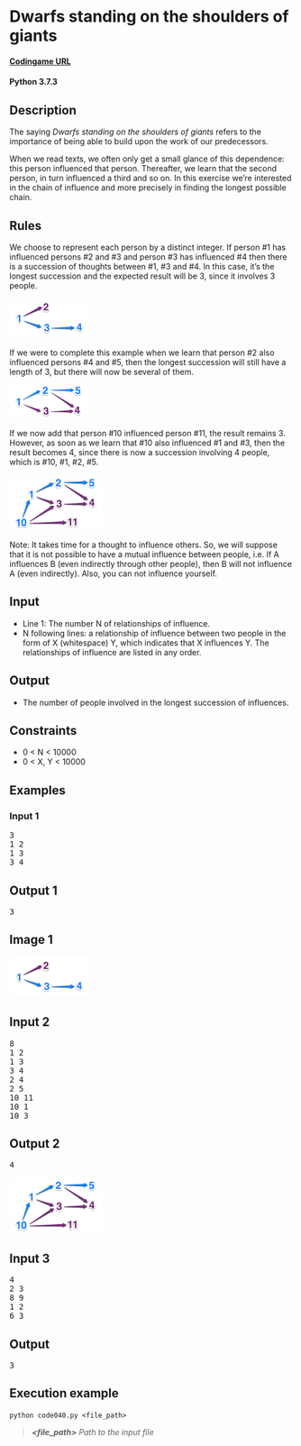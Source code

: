# Dwarfs standing on the shoulders of giants

#### [Codingame URL](https://www.codingame.com/ide/puzzle/dwarfs-standing-on-the-shoulders-of-giants)
#### Python 3.7.3

## Description
The saying _Dwarfs standing on the shoulders of giants_ refers to the
importance of being able to build upon the work of our predecessors.
 
When we read texts, we often only get a small glance of this dependence:
this person influenced that person. Thereafter, we learn that the second
person, in turn influenced a third and so on. In this exercise we’re
interested in the chain of influence and more precisely in finding the
longest possible chain.​

## Rules
We choose to represent each person by a distinct integer. If person #1
has influenced persons #2 and #3 and person #3 has influenced #4 then
there is a succession of thoughts between #1, #3 and #4. In this case,
it’s the longest succession and the expected result will be 3, since it
involves 3 people.

![fig1](Raw/fig1.png?raw=true)
 
If we were to complete this example when we learn that person #2 also
influenced persons #4 and #5, then the longest succession will still
have a length of 3, but there will now be several of them.

![fig2](Raw/fig2.png?raw=true)

If we now add that person #10 influenced person #11, the result remains
3. However, as soon as we learn that #10 also influenced #1 and #3, then
the result becomes 4, since there is now a succession involving 4
people, which is #10, #1, #2, #5.

![fig3](Raw/fig3.png?raw=true)

Note: It takes time for a thought to influence others. So, we will
suppose that it is not possible to have a mutual influence between
people, i.e. If A influences B (even indirectly through other people),
then B will not influence A (even indirectly). Also, you can not
influence yourself.

## Input
- Line 1: The number N of relationships of influence.
- N following lines: a relationship of influence between two people in
the form of X (whitespace) Y, which indicates that X influences Y. The
relationships of influence are listed in any order.

## Output
- The number of people involved in the longest succession of influences.

## Constraints
- 0 < N < 10000
- 0 < X, Y < 10000

## Examples
### Input 1
<pre>
3
1 2
1 3
3 4
</pre>

## Output 1
<pre>3</pre>

## Image 1

![fig4](Raw/fig4.png?raw=true)

## Input 2
<pre>
8
1 2
1 3
3 4
2 4
2 5
10 11
10 1
10 3
</pre>

## Output 2
<pre>4</pre>

![fig5](Raw/fig5.png?raw=true)

## Input 3
<pre>
4
2 3
8 9
1 2
6 3
</pre>

## Output
<pre>3</pre>

## Execution example
```
python code040.py <file_path>
```

> **_<file_path>_** *Path to the input file*
